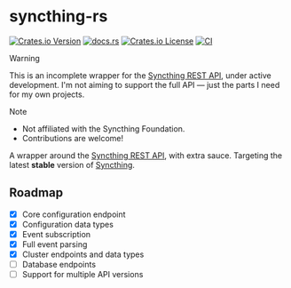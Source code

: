 # syncthing-rs

[![Crates.io Version](https://img.shields.io/crates/v/syncthing-rs)](https://crates.io/crates/syncthing-rs)
[![docs.rs](https://img.shields.io/docsrs/syncthing-rs)](https://docs.rs/syncthing-rs/)
[![Crates.io License](https://img.shields.io/crates/l/syncthing-rs)](./LICENSE-APACHE)
[![CI](https://github.com/hertelukas/syncthing-rs/workflows/CI/badge.svg)](https://github.com/hertelukas/syncthing-rs/actions?query=workflow%3ACI)

> [!WARNING]
> This is an incomplete wrapper for the [Syncthing REST API](https://docs.syncthing.net/dev/rest.html), under active development.
> I'm not aiming to support the full API — just the parts I need for my own projects.

> [!NOTE]
> - Not affiliated with the Syncthing Foundation.
> - Contributions are welcome!

A wrapper around the [Syncthing REST API](https://docs.syncthing.net/dev/rest.html), with extra sauce.
Targeting the latest **stable** version of [Syncthing](https://syncthing.net).

## Roadmap
- [X] Core configuration endpoint 
- [X] Configuration data types
- [X] Event subscription
- [x] Full event parsing
- [X] Cluster endpoints and data types
- [ ] Database endpoints
- [ ] Support for multiple API versions
